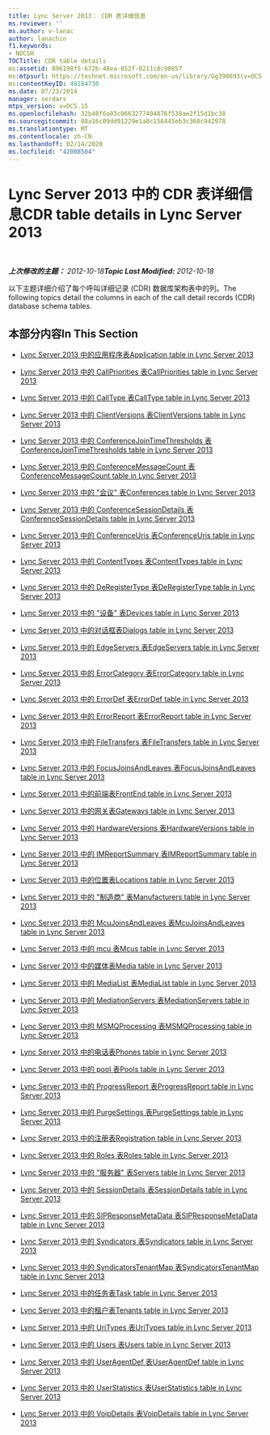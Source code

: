 ```yaml
---
title: Lync Server 2013： CDR 表详细信息
ms.reviewer: ''
ms.author: v-lanac
author: lanachin
f1.keywords:
- NOCSH
TOCTitle: CDR table details
ms:assetid: 896198f5-672b-48ea-852f-0211c0c90857
ms:mtpsurl: https://technet.microsoft.com/en-us/library/Gg398693(v=OCS.15)
ms:contentKeyID: 48184730
ms.date: 07/23/2014
manager: serdars
mtps_version: v=OCS.15
ms.openlocfilehash: 32b48f6a03c0663277404876f538ae2f15d1bc38
ms.sourcegitcommit: 88a16c09dd91229e1a8c156445eb3c360c942978
ms.translationtype: MT
ms.contentlocale: zh-CN
ms.lasthandoff: 02/14/2020
ms.locfileid: "42008504"
---
```

<div data-xmlns="http://www.w3.org/1999/xhtml">

<div class="topic" data-xmlns="http://www.w3.org/1999/xhtml" data-msxsl="urn:schemas-microsoft-com:xslt" data-cs="http://msdn.microsoft.com/">

<div data-asp="http://msdn2.microsoft.com/asp">

# <a name="cdr-table-details-in-lync-server-2013"></a><span data-ttu-id="f5c48-102">Lync Server 2013 中的 CDR 表详细信息</span><span class="sxs-lookup"><span data-stu-id="f5c48-102">CDR table details in Lync Server 2013</span></span>

</div>

<div id="mainSection">

<div id="mainBody">

<span> </span>

<span data-ttu-id="f5c48-103">_**上次修改的主题：** 2012-10-18_</span><span class="sxs-lookup"><span data-stu-id="f5c48-103">_**Topic Last Modified:** 2012-10-18_</span></span>

<span data-ttu-id="f5c48-104">以下主题详细介绍了每个呼叫详细记录 (CDR) 数据库架构表中的列。</span><span class="sxs-lookup"><span data-stu-id="f5c48-104">The following topics detail the columns in each of the call detail records (CDR) database schema tables.</span></span>

<div>

## <a name="in-this-section"></a><span data-ttu-id="f5c48-105">本部分内容</span><span class="sxs-lookup"><span data-stu-id="f5c48-105">In This Section</span></span>

  - [<span data-ttu-id="f5c48-106">Lync Server 2013 中的应用程序表</span><span class="sxs-lookup"><span data-stu-id="f5c48-106">Application table in Lync Server 2013</span></span>](lync-server-2013-application-table.md)

  - [<span data-ttu-id="f5c48-107">Lync Server 2013 中的 CallPriorities 表</span><span class="sxs-lookup"><span data-stu-id="f5c48-107">CallPriorities table in Lync Server 2013</span></span>](lync-server-2013-callpriorities-table.md)

  - [<span data-ttu-id="f5c48-108">Lync Server 2013 中的 CallType 表</span><span class="sxs-lookup"><span data-stu-id="f5c48-108">CallType table in Lync Server 2013</span></span>](lync-server-2013-calltype-table.md)

  - [<span data-ttu-id="f5c48-109">Lync Server 2013 中的 ClientVersions 表</span><span class="sxs-lookup"><span data-stu-id="f5c48-109">ClientVersions table in Lync Server 2013</span></span>](lync-server-2013-clientversions-table.md)

  - [<span data-ttu-id="f5c48-110">Lync Server 2013 中的 ConferenceJoinTimeThresholds 表</span><span class="sxs-lookup"><span data-stu-id="f5c48-110">ConferenceJoinTimeThresholds table in Lync Server 2013</span></span>](lync-server-2013-conferencejointimethresholds-table.md)

  - [<span data-ttu-id="f5c48-111">Lync Server 2013 中的 ConferenceMessageCount 表</span><span class="sxs-lookup"><span data-stu-id="f5c48-111">ConferenceMessageCount table in Lync Server 2013</span></span>](lync-server-2013-conferencemessagecount-table.md)

  - [<span data-ttu-id="f5c48-112">Lync Server 2013 中的 "会议" 表</span><span class="sxs-lookup"><span data-stu-id="f5c48-112">Conferences table in Lync Server 2013</span></span>](lync-server-2013-conferences-table.md)

  - [<span data-ttu-id="f5c48-113">Lync Server 2013 中的 ConferenceSessionDetails 表</span><span class="sxs-lookup"><span data-stu-id="f5c48-113">ConferenceSessionDetails table in Lync Server 2013</span></span>](lync-server-2013-conferencesessiondetails-table.md)

  - [<span data-ttu-id="f5c48-114">Lync Server 2013 中的 ConferenceUris 表</span><span class="sxs-lookup"><span data-stu-id="f5c48-114">ConferenceUris table in Lync Server 2013</span></span>](lync-server-2013-conferenceuris-table.md)

  - [<span data-ttu-id="f5c48-115">Lync Server 2013 中的 ContentTypes 表</span><span class="sxs-lookup"><span data-stu-id="f5c48-115">ContentTypes table in Lync Server 2013</span></span>](lync-server-2013-contenttypes-table.md)

  - [<span data-ttu-id="f5c48-116">Lync Server 2013 中的 DeRegisterType 表</span><span class="sxs-lookup"><span data-stu-id="f5c48-116">DeRegisterType table in Lync Server 2013</span></span>](lync-server-2013-deregistertype-table.md)

  - [<span data-ttu-id="f5c48-117">Lync Server 2013 中的 "设备" 表</span><span class="sxs-lookup"><span data-stu-id="f5c48-117">Devices table in Lync Server 2013</span></span>](lync-server-2013-devices-table.md)

  - [<span data-ttu-id="f5c48-118">Lync Server 2013 中的对话框表</span><span class="sxs-lookup"><span data-stu-id="f5c48-118">Dialogs table in Lync Server 2013</span></span>](lync-server-2013-dialogs-table.md)

  - [<span data-ttu-id="f5c48-119">Lync Server 2013 中的 EdgeServers 表</span><span class="sxs-lookup"><span data-stu-id="f5c48-119">EdgeServers table in Lync Server 2013</span></span>](lync-server-2013-edgeservers-table.md)

  - [<span data-ttu-id="f5c48-120">Lync Server 2013 中的 ErrorCategory 表</span><span class="sxs-lookup"><span data-stu-id="f5c48-120">ErrorCategory table in Lync Server 2013</span></span>](lync-server-2013-errorcategory-table.md)

  - [<span data-ttu-id="f5c48-121">Lync Server 2013 中的 ErrorDef 表</span><span class="sxs-lookup"><span data-stu-id="f5c48-121">ErrorDef table in Lync Server 2013</span></span>](lync-server-2013-errordef-table.md)

  - [<span data-ttu-id="f5c48-122">Lync Server 2013 中的 ErrorReport 表</span><span class="sxs-lookup"><span data-stu-id="f5c48-122">ErrorReport table in Lync Server 2013</span></span>](lync-server-2013-errorreport-table.md)

  - [<span data-ttu-id="f5c48-123">Lync Server 2013 中的 FileTransfers 表</span><span class="sxs-lookup"><span data-stu-id="f5c48-123">FileTransfers table in Lync Server 2013</span></span>](lync-server-2013-filetransfers-table.md)

  - [<span data-ttu-id="f5c48-124">Lync Server 2013 中的 FocusJoinsAndLeaves 表</span><span class="sxs-lookup"><span data-stu-id="f5c48-124">FocusJoinsAndLeaves table in Lync Server 2013</span></span>](lync-server-2013-focusjoinsandleaves-table.md)

  - [<span data-ttu-id="f5c48-125">Lync Server 2013 中的前端表</span><span class="sxs-lookup"><span data-stu-id="f5c48-125">FrontEnd table in Lync Server 2013</span></span>](lync-server-2013-frontend-table.md)

  - [<span data-ttu-id="f5c48-126">Lync Server 2013 中的网关表</span><span class="sxs-lookup"><span data-stu-id="f5c48-126">Gateways table in Lync Server 2013</span></span>](lync-server-2013-gateways-table.md)

  - [<span data-ttu-id="f5c48-127">Lync Server 2013 中的 HardwareVersions 表</span><span class="sxs-lookup"><span data-stu-id="f5c48-127">HardwareVersions table in Lync Server 2013</span></span>](lync-server-2013-hardwareversions-table.md)

  - [<span data-ttu-id="f5c48-128">Lync Server 2013 中的 IMReportSummary 表</span><span class="sxs-lookup"><span data-stu-id="f5c48-128">IMReportSummary table in Lync Server 2013</span></span>](lync-server-2013-imreportsummary-table.md)

  - [<span data-ttu-id="f5c48-129">Lync Server 2013 中的位置表</span><span class="sxs-lookup"><span data-stu-id="f5c48-129">Locations table in Lync Server 2013</span></span>](lync-server-2013-locations-table.md)

  - [<span data-ttu-id="f5c48-130">Lync Server 2013 中的 "制造商" 表</span><span class="sxs-lookup"><span data-stu-id="f5c48-130">Manufacturers table in Lync Server 2013</span></span>](lync-server-2013-manufacturers-table.md)

  - [<span data-ttu-id="f5c48-131">Lync Server 2013 中的 McuJoinsAndLeaves 表</span><span class="sxs-lookup"><span data-stu-id="f5c48-131">McuJoinsAndLeaves table in Lync Server 2013</span></span>](lync-server-2013-mcujoinsandleaves-table.md)

  - [<span data-ttu-id="f5c48-132">Lync Server 2013 中的 mcu 表</span><span class="sxs-lookup"><span data-stu-id="f5c48-132">Mcus table in Lync Server 2013</span></span>](lync-server-2013-mcus-table.md)

  - [<span data-ttu-id="f5c48-133">Lync Server 2013 中的媒体表</span><span class="sxs-lookup"><span data-stu-id="f5c48-133">Media table in Lync Server 2013</span></span>](lync-server-2013-media-table.md)

  - [<span data-ttu-id="f5c48-134">Lync Server 2013 中的 MediaList 表</span><span class="sxs-lookup"><span data-stu-id="f5c48-134">MediaList table in Lync Server 2013</span></span>](lync-server-2013-medialist-table.md)

  - [<span data-ttu-id="f5c48-135">Lync Server 2013 中的 MediationServers 表</span><span class="sxs-lookup"><span data-stu-id="f5c48-135">MediationServers table in Lync Server 2013</span></span>](lync-server-2013-mediationservers-table.md)

  - [<span data-ttu-id="f5c48-136">Lync Server 2013 中的 MSMQProcessing 表</span><span class="sxs-lookup"><span data-stu-id="f5c48-136">MSMQProcessing table in Lync Server 2013</span></span>](lync-server-2013-msmqprocessing-table.md)

  - [<span data-ttu-id="f5c48-137">Lync Server 2013 中的电话表</span><span class="sxs-lookup"><span data-stu-id="f5c48-137">Phones table in Lync Server 2013</span></span>](lync-server-2013-phones-table.md)

  - [<span data-ttu-id="f5c48-138">Lync Server 2013 中的 pool 表</span><span class="sxs-lookup"><span data-stu-id="f5c48-138">Pools table in Lync Server 2013</span></span>](lync-server-2013-pools-table.md)

  - [<span data-ttu-id="f5c48-139">Lync Server 2013 中的 ProgressReport 表</span><span class="sxs-lookup"><span data-stu-id="f5c48-139">ProgressReport table in Lync Server 2013</span></span>](lync-server-2013-progressreport-table.md)

  - [<span data-ttu-id="f5c48-140">Lync Server 2013 中的 PurgeSettings 表</span><span class="sxs-lookup"><span data-stu-id="f5c48-140">PurgeSettings table in Lync Server 2013</span></span>](lync-server-2013-purgesettings-table.md)

  - [<span data-ttu-id="f5c48-141">Lync Server 2013 中的注册表</span><span class="sxs-lookup"><span data-stu-id="f5c48-141">Registration table in Lync Server 2013</span></span>](lync-server-2013-registration-table.md)

  - [<span data-ttu-id="f5c48-142">Lync Server 2013 中的 Roles 表</span><span class="sxs-lookup"><span data-stu-id="f5c48-142">Roles table in Lync Server 2013</span></span>](lync-server-2013-roles-table.md)

  - [<span data-ttu-id="f5c48-143">Lync Server 2013 中的 "服务器" 表</span><span class="sxs-lookup"><span data-stu-id="f5c48-143">Servers table in Lync Server 2013</span></span>](lync-server-2013-servers-table.md)

  - [<span data-ttu-id="f5c48-144">Lync Server 2013 中的 SessionDetails 表</span><span class="sxs-lookup"><span data-stu-id="f5c48-144">SessionDetails table in Lync Server 2013</span></span>](lync-server-2013-sessiondetails-table.md)

  - [<span data-ttu-id="f5c48-145">Lync Server 2013 中的 SIPResponseMetaData 表</span><span class="sxs-lookup"><span data-stu-id="f5c48-145">SIPResponseMetaData table in Lync Server 2013</span></span>](lync-server-2013-sipresponsemetadata-table.md)

  - [<span data-ttu-id="f5c48-146">Lync Server 2013 中的 Syndicators 表</span><span class="sxs-lookup"><span data-stu-id="f5c48-146">Syndicators table in Lync Server 2013</span></span>](lync-server-2013-syndicators-table.md)

  - [<span data-ttu-id="f5c48-147">Lync Server 2013 中的 SyndicatorsTenantMap 表</span><span class="sxs-lookup"><span data-stu-id="f5c48-147">SyndicatorsTenantMap table in Lync Server 2013</span></span>](lync-server-2013-syndicatorstenantmap-table.md)

  - [<span data-ttu-id="f5c48-148">Lync Server 2013 中的任务表</span><span class="sxs-lookup"><span data-stu-id="f5c48-148">Task table in Lync Server 2013</span></span>](lync-server-2013-task-table.md)

  - [<span data-ttu-id="f5c48-149">Lync Server 2013 中的租户表</span><span class="sxs-lookup"><span data-stu-id="f5c48-149">Tenants table in Lync Server 2013</span></span>](lync-server-2013-tenants-table.md)

  - [<span data-ttu-id="f5c48-150">Lync Server 2013 中的 UriTypes 表</span><span class="sxs-lookup"><span data-stu-id="f5c48-150">UriTypes table in Lync Server 2013</span></span>](lync-server-2013-uritypes-table.md)

  - [<span data-ttu-id="f5c48-151">Lync Server 2013 中的 Users 表</span><span class="sxs-lookup"><span data-stu-id="f5c48-151">Users table in Lync Server 2013</span></span>](lync-server-2013-users-table.md)

  - [<span data-ttu-id="f5c48-152">Lync Server 2013 中的 UserAgentDef 表</span><span class="sxs-lookup"><span data-stu-id="f5c48-152">UserAgentDef table in Lync Server 2013</span></span>](lync-server-2013-useragentdef-table.md)

  - [<span data-ttu-id="f5c48-153">Lync Server 2013 中的 UserStatistics 表</span><span class="sxs-lookup"><span data-stu-id="f5c48-153">UserStatistics table in Lync Server 2013</span></span>](lync-server-2013-userstatistics-table.md)

  - [<span data-ttu-id="f5c48-154">Lync Server 2013 中的 VoipDetails 表</span><span class="sxs-lookup"><span data-stu-id="f5c48-154">VoipDetails table in Lync Server 2013</span></span>](lync-server-2013-voipdetails-table.md)

</div>

</div>

<span> </span>

</div>

</div>

</div>

